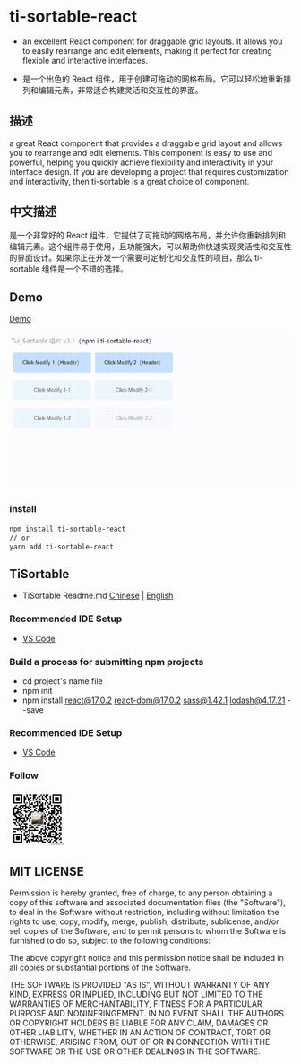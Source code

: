 
# ti-sortable-react
- an excellent React component for draggable grid layouts. It allows you to easily rearrange and edit elements, making it perfect for creating flexible and interactive interfaces.

- 是一个出色的 React 组件，用于创建可拖动的网格布局。它可以轻松地重新排列和编辑元素，非常适合构建灵活和交互性的界面。

## 描述
a great React component that provides a draggable grid layout and allows you to rearrange and edit elements. This component is easy to use and powerful, helping you quickly achieve flexibility and interactivity in your interface design. If you are developing a project that requires customization and interactivity, then ti-sortable is a great choice of component.

## 中文描述
是一个非常好的 React 组件，它提供了可拖动的网格布局，并允许你重新排列和编辑元素。这个组件易于使用，且功能强大，可以帮助你快速实现灵活性和交互性的界面设计。如果你正在开发一个需要可定制化和交互性的项目，那么 ti-sortable 组件是一个不错的选择。

## Demo
[Demo](https://github.com/Timtance/ti-sortable-react-test)

![gif of the demo being used](./demo/demo2.gif)


### install
```
npm install ti-sortable-react
// or
yarn add ti-sortable-react
```

## TiSortable

- TiSortable Readme.md [Chinese](https://github.com/Timtance) | [English](https://github.com/Timtance)


### Recommended IDE Setup

- [VS Code](https://code.visualstudio.com/)

### Build a process for submitting npm projects
- cd project's name file
- npm init
- npm install react@17.0.2 react-dom@17.0.2 sass@1.42.1 lodash@4.17.21 --save


### Recommended IDE Setup

- [VS Code](https://code.visualstudio.com/)


### Follow
<img src="https://raw.githubusercontent.com/Timtance/tuijs/HEAD/follow.jpg" width="100px">


## MIT LICENSE
Permission is hereby granted, free of charge, to any person obtaining
a copy of this software and associated documentation files (the
"Software"), to deal in the Software without restriction, including
without limitation the rights to use, copy, modify, merge, publish,
distribute, sublicense, and/or sell copies of the Software, and to
permit persons to whom the Software is furnished to do so, subject to
the following conditions:

The above copyright notice and this permission notice shall be
included in all copies or substantial portions of the Software.

THE SOFTWARE IS PROVIDED "AS IS", WITHOUT WARRANTY OF ANY KIND,
EXPRESS OR IMPLIED, INCLUDING BUT NOT LIMITED TO THE WARRANTIES OF
MERCHANTABILITY, FITNESS FOR A PARTICULAR PURPOSE AND
NONINFRINGEMENT. IN NO EVENT SHALL THE AUTHORS OR COPYRIGHT HOLDERS BE
LIABLE FOR ANY CLAIM, DAMAGES OR OTHER LIABILITY, WHETHER IN AN ACTION
OF CONTRACT, TORT OR OTHERWISE, ARISING FROM, OUT OF OR IN CONNECTION
WITH THE SOFTWARE OR THE USE OR OTHER DEALINGS IN THE SOFTWARE.